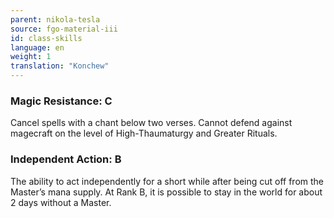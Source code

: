 ```yaml
---
parent: nikola-tesla
source: fgo-material-iii
id: class-skills
language: en
weight: 1
translation: "Konchew"
---
```


### Magic Resistance: C

Cancel spells with a chant below two verses. Cannot defend against magecraft on the level of High-Thaumaturgy and Greater Rituals.

### Independent Action: B

The ability to act independently for a short while after being cut off from the Master’s mana supply. At Rank B, it is possible to stay in the world for about 2 days without a Master.
